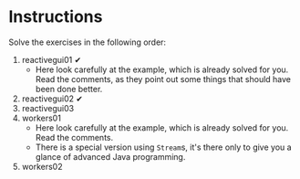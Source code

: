 # Instructions

Solve the exercises in the following order:

1. reactivegui01 ✔
    - Here look carefully at the example, which is already solved for you. Read the comments, as they point out some things that should have been done better.
2. reactivegui02 ✔
3. reactivegui03
4. workers01
    - Here look carefully at the example, which is already solved for you. Read the comments.
    - There is a special version using `Stream`s, it's there only to give you a glance of advanced Java programming.
5. workers02
